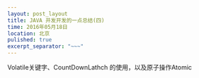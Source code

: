 ```yaml
---
layout: post_layout
title: JAVA 并发开发的一点总结(四)
time: 2016年05月18日
location: 北京
pulished: true
excerpt_separator: "~~~"
---
```

Volatile关键字、CountDownLathch 的使用，以及原子操作Atomic